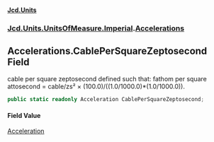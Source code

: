 #### [Jcd.Units](index.md 'index')

### [Jcd.Units.UnitsOfMeasure.Imperial](Jcd.Units.UnitsOfMeasure.Imperial.md 'Jcd.Units.UnitsOfMeasure.Imperial').[Accelerations](Accelerations.md 'Jcd.Units.UnitsOfMeasure.Imperial.Accelerations')

## Accelerations.CablePerSquareZeptosecond Field

cable per square zeptosecond defined such that: fathom per square attosecond = cable/zs² ×
(100.0)/((1.0/1000.0)*(1.0/1000.0)).

```csharp
public static readonly Acceleration CablePerSquareZeptosecond;
```

#### Field Value

[Acceleration](Acceleration.md 'Jcd.Units.UnitTypes.Acceleration')